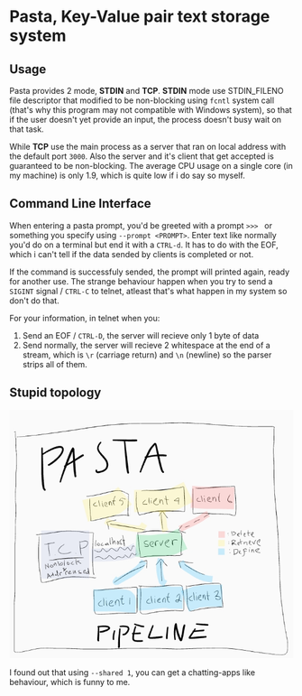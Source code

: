 # Pasta, Key-Value pair text storage system

## Usage
Pasta provides 2 mode, **STDIN** and **TCP**. **STDIN** mode
use STDIN_FILENO file descriptor that modified to be
non-blocking using `fcntl` system call (that's why this program may not
compatible with Windows system), so that if the user doesn't yet provide an
input, the process doesn't busy wait on that task.

While **TCP** use the main process as a server that ran on
local address with the default port `3000`. Also the server
and it's client that get accepted is guaranteed to be non-blocking.
The average CPU usage on a single core (in my machine) is only 1.9,
which is quite low if i do say so myself.

## Command Line Interface
When entering a pasta prompt, you'd be greeted with a prompt `>>> `
or something you specify using `--prompt <PROMPT>`. Enter text like normally
you'd do on a terminal but end it with a `CTRL-d`. It has to do with the EOF,
which i can't tell if the data sended by clients is completed or not.

If the command is successfuly sended, the prompt will printed again, ready for
another use. The strange behaviour happen when you try to send a `SIGINT` signal / `CTRL-C`
to telnet, atleast that's what happen in my system so don't do that.

For your information, in telnet when you:
1. Send an EOF / `CTRL-D`, the server will recieve only 1 byte of data
2. Send normally, the server will recieve 2 whitespace at the end of a stream,
   which is `\r` (carriage return) and `\n` (newline) so the parser strips all of them.

## Stupid topology
![Pasta Pipeline](./res/pasta_pipeline.jpg)

I found out that using `--shared 1`, you can get a chatting-apps like behaviour, which is funny to me.

